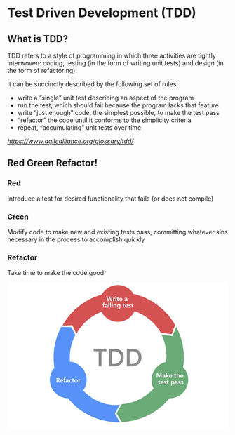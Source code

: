 # Test Driven Development (TDD)
## What is TDD?

TDD refers to a style of programming in which three activities are tightly interwoven: coding, testing (in the form of writing unit tests) and design (in the form of refactoring).

It can be succinctly described by the following set of rules:

- write a “single” unit test describing an aspect of the program
- run the test, which should fail because the program lacks that feature
- write “just enough” code, the simplest possible, to make the test pass
- “refactor” the code until it conforms to the simplicity criteria
- repeat, “accumulating” unit tests over time

*https://www.agilealliance.org/glossary/tdd/*

## Red Green Refactor!

### Red
Introduce a test for desired functionality that fails (or does not compile)

### Green
Modify code to make new and existing tests pass, committing whatever sins necessary in the process to accomplish quickly

### Refactor
Take time to make the code good

![Red Green Refactor](./assets/red-green-refactor.png)